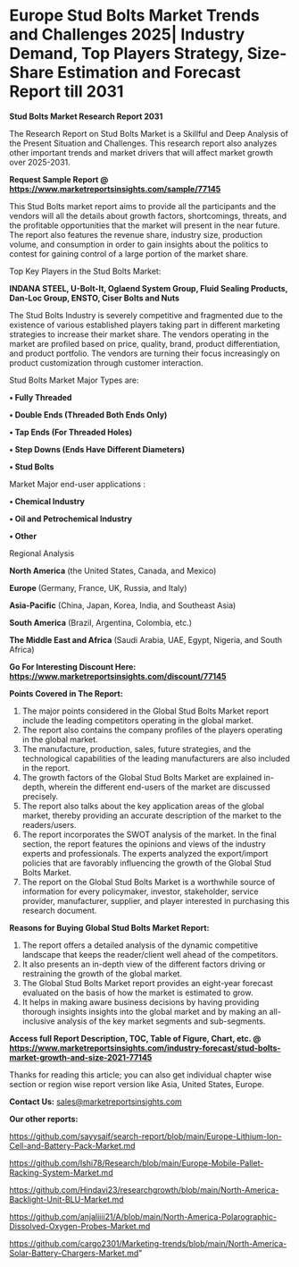  # Europe Stud Bolts Market Trends and Challenges 2025| Industry Demand, Top Players Strategy, Size-Share Estimation and Forecast Report till 2031

<strong>Stud Bolts Market Research Report 2031</strong>

The Research Report on Stud Bolts Market is a Skillful and Deep Analysis of the Present Situation and Challenges. This research report also analyzes other important trends and market drivers that will affect market growth over 2025-2031.

<strong>Request Sample Report @ <a href=https://www.marketreportsinsights.com/sample/77145>https://www.marketreportsinsights.com/sample/77145</a></strong>

This Stud Bolts market report aims to provide all the participants and the vendors will all the details about growth factors, shortcomings, threats, and the profitable opportunities that the market will present in the near future. The report also features the revenue share, industry size, production volume, and consumption in order to gain insights about the politics to contest for gaining control of a large portion of the market share.

Top Key Players in the Stud Bolts Market:

<strong>INDANA STEEL, U-Bolt-It, Oglaend System Group, Fluid Sealing Products, Dan-Loc Group, ENSTO, Ciser Bolts and Nuts</strong>

The Stud Bolts Industry is severely competitive and fragmented due to the existence of various established players taking part in different marketing strategies to increase their market share. The vendors operating in the market are profiled based on price, quality, brand, product differentiation, and product portfolio. The vendors are turning their focus increasingly on product customization through customer interaction.

Stud Bolts Market Major Types are:

<strong>• Fully Threaded

• Double Ends (Threaded Both Ends Only)

• Tap Ends (For Threaded Holes)

• Step Downs (Ends Have Different Diameters)

• Stud Bolts</strong>

Market Major end-user applications :

<strong>• Chemical Industry

• Oil and Petrochemical Industry

• Other</strong>

Regional Analysis

</u><strong><b>North America</b></strong> (the United States, Canada, and Mexico)

<strong><b>Europe </b></strong>(Germany, France, UK, Russia, and Italy)

<strong><b>Asia-Pacific</b></strong> (China, Japan, Korea, India, and Southeast Asia)

<strong><b>South America</b></strong> (Brazil, Argentina, Colombia, etc.)

<strong><b>The Middle East and Africa</b></strong> (Saudi Arabia, UAE, Egypt, Nigeria, and South Africa)

<strong>Go For Interesting Discount Here: <a href=https://www.marketreportsinsights.com/discount/77145>https://www.marketreportsinsights.com/discount/77145</a></strong>

<strong>Points Covered in The Report:</strong>
<ol>
  <li>The major points considered in the Global Stud Bolts Market report include the leading competitors operating in the global market.</li>
  <li>The report also contains the company profiles of the players operating in the global market.</li>
  <li>The manufacture, production, sales, future strategies, and the technological capabilities of the leading manufacturers are also included in the report.</li>
  <li>The growth factors of the Global Stud Bolts Market are explained in-depth, wherein the different end-users of the market are discussed precisely.</li>
  <li>The report also talks about the key application areas of the global market, thereby providing an accurate description of the market to the readers/users.</li>
  <li>The report incorporates the SWOT analysis of the market. In the final section, the report features the opinions and views of the industry experts and professionals. The experts analyzed the export/import policies that are favorably influencing the growth of the Global Stud Bolts Market.</li>
  <li>The report on the Global Stud Bolts Market is a worthwhile source of information for every policymaker, investor, stakeholder, service provider, manufacturer, supplier, and player interested in purchasing this research document.</li>
</ol>
<strong>Reasons for Buying Global Stud Bolts Market Report:</strong>

<ol>
  <li>The report offers a detailed analysis of the dynamic competitive landscape that keeps the reader/client well ahead of the competitors.</li>
  <li>It also presents an in-depth view of the different factors driving or restraining the growth of the global market.</li>
  <li>The Global Stud Bolts Market report provides an eight-year forecast evaluated on the basis of how the market is estimated to grow.</li>
  <li>It helps in making aware business decisions by having providing thorough insights insights into the global market and by making an all-inclusive analysis of the key market segments and sub-segments.</li>
</ol>
<strong>Access full Report Description, TOC, Table of Figure, Chart, etc. @ <a href=https://www.marketreportsinsights.com/industry-forecast/stud-bolts-market-growth-and-size-2021-77145>https://www.marketreportsinsights.com/industry-forecast/stud-bolts-market-growth-and-size-2021-77145</a></strong>


Thanks for reading this article; you can also get individual chapter wise section or region wise report version like Asia, United States, Europe.

<strong>Contact Us:</strong>
sales@marketreportsinsights.com

<strong>Our other reports:</strong>

<a href=https://github.com/sayysaif/search-report/blob/main/Europe-Lithium-Ion-Cell-and-Battery-Pack-Market.md>https://github.com/sayysaif/search-report/blob/main/Europe-Lithium-Ion-Cell-and-Battery-Pack-Market.md</a>

<a href=https://github.com/Ishi78/Research/blob/main/Europe-Mobile-Pallet-Racking-System-Market.md>https://github.com/Ishi78/Research/blob/main/Europe-Mobile-Pallet-Racking-System-Market.md</a>

<a href=https://github.com/Hindavi23/researchgrowth/blob/main/North-America-Backlight-Unit-BLU-Market.md>https://github.com/Hindavi23/researchgrowth/blob/main/North-America-Backlight-Unit-BLU-Market.md</a>

<a href=https://github.com/anjaliiii21/A/blob/main/North-America-Polarographic-Dissolved-Oxygen-Probes-Market.md>https://github.com/anjaliiii21/A/blob/main/North-America-Polarographic-Dissolved-Oxygen-Probes-Market.md</a>

<a href=https://github.com/cargo2301/Marketing-trends/blob/main/North-America-Solar-Battery-Chargers-Market.md>https://github.com/cargo2301/Marketing-trends/blob/main/North-America-Solar-Battery-Chargers-Market.md</a>"
